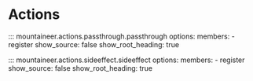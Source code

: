 # Actions

::: mountaineer.actions.passthrough.passthrough
    options:
      members:
        - register
      show_source: false
      show_root_heading: true

::: mountaineer.actions.sideeffect.sideeffect
    options:
      members:
        - register
      show_source: false
      show_root_heading: true
